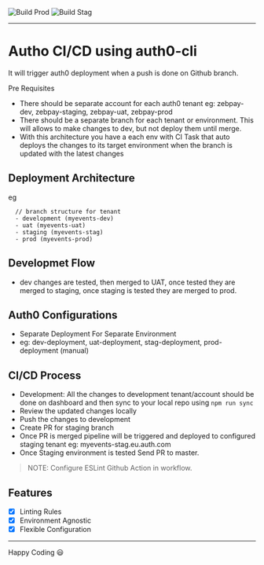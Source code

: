![Build Prod](https://github.com/zebkailash/eventui-auth0-deployment/workflows/Deploy%20to%20Auth0%20Prod%20Tenant/badge.svg?branch=master)
![Build Stag](https://github.com/zebkailash/eventui-auth0-deployment/workflows/Deploy%20to%20Auth0%20Stag%20Tenant/badge.svg?branch=staging)

---
# Autho CI/CD using auth0-cli
It will trigger auth0 deployment when a push is done on Github branch.


Pre Requisites
- There should be separate account for each auth0 tenant
  eg: zebpay-dev, zebpay-staging, zebpay-uat, zebpay-prod
- There should be a separate branch for each tenant or environment. This will allows to make changes to dev, but not deploy them until merge.
- With this architecture you have a each env with CI Task that auto deploys the changes to its target environment when the branch is updated with the latest changes

## Deployment Architecture
eg
```
  // branch structure for tenant
  - development (myevents-dev)
  - uat (myevents-uat)
  - staging (myevents-stag)
  - prod (myevents-prod)
```

## Developmet Flow
- dev changes are tested, then merged to UAT, once tested they are merged to staging, once staging is tested they are merged to prod.

## Auth0 Configurations
  - Separate Deployment For Separate Environment
  - eg: dev-deployment, uat-deployment, stag-deployment, prod-deployment (manual)


## CI/CD Process
- Development: All the changes to development tenant/account should be done on dashboard and then sync to your local repo using `npm run sync`
- Review the updated changes locally
- Push the changes to development
- Create PR for staging branch
- Once PR is merged pipeline will be triggered and deployed to configured staging tenant eg: myevents-stag.eu.auth.com
- Once Staging environment is tested Send PR to master.

> NOTE:  Configure ESLint Github Action in workflow.

## Features
- [x] Linting Rules
- [x] Environment Agnostic
- [x] Flexible Configuration

---
Happy Coding :smiley: